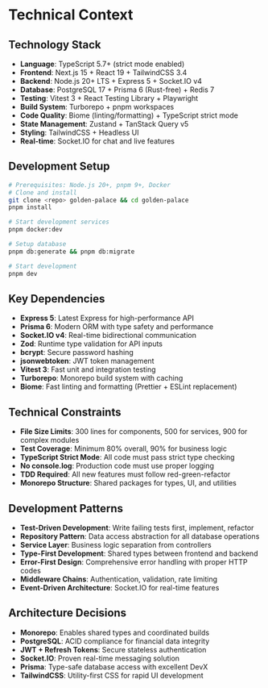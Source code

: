 # Technical Context

## Technology Stack
- **Language**: TypeScript 5.7+ (strict mode enabled)
- **Frontend**: Next.js 15 + React 19 + TailwindCSS 3.4
- **Backend**: Node.js 20+ LTS + Express 5 + Socket.IO v4
- **Database**: PostgreSQL 17 + Prisma 6 (Rust-free) + Redis 7
- **Testing**: Vitest 3 + React Testing Library + Playwright
- **Build System**: Turborepo + pnpm workspaces
- **Code Quality**: Biome (linting/formatting) + TypeScript strict mode
- **State Management**: Zustand + TanStack Query v5
- **Styling**: TailwindCSS + Headless UI
- **Real-time**: Socket.IO for chat and live features

## Development Setup
```bash
# Prerequisites: Node.js 20+, pnpm 9+, Docker
# Clone and install
git clone <repo> golden-palace && cd golden-palace
pnpm install

# Start development services
pnpm docker:dev

# Setup database
pnpm db:generate && pnpm db:migrate

# Start development
pnpm dev
```

## Key Dependencies
- **Express 5**: Latest Express for high-performance API
- **Prisma 6**: Modern ORM with type safety and performance
- **Socket.IO v4**: Real-time bidirectional communication
- **Zod**: Runtime type validation for API inputs
- **bcrypt**: Secure password hashing
- **jsonwebtoken**: JWT token management
- **Vitest 3**: Fast unit and integration testing
- **Turborepo**: Monorepo build system with caching
- **Biome**: Fast linting and formatting (Prettier + ESLint replacement)

## Technical Constraints
- **File Size Limits**: 300 lines for components, 500 for services, 900 for complex modules
- **Test Coverage**: Minimum 80% overall, 90% for business logic
- **TypeScript Strict Mode**: All code must pass strict type checking
- **No console.log**: Production code must use proper logging
- **TDD Required**: All new features must follow red-green-refactor
- **Monorepo Structure**: Shared packages for types, UI, and utilities

## Development Patterns
- **Test-Driven Development**: Write failing tests first, implement, refactor
- **Repository Pattern**: Data access abstraction for all database operations
- **Service Layer**: Business logic separation from controllers
- **Type-First Development**: Shared types between frontend and backend
- **Error-First Design**: Comprehensive error handling with proper HTTP codes
- **Middleware Chains**: Authentication, validation, rate limiting
- **Event-Driven Architecture**: Socket.IO for real-time features

## Architecture Decisions
- **Monorepo**: Enables shared types and coordinated builds
- **PostgreSQL**: ACID compliance for financial data integrity
- **JWT + Refresh Tokens**: Secure stateless authentication
- **Socket.IO**: Proven real-time messaging solution
- **Prisma**: Type-safe database access with excellent DevX
- **TailwindCSS**: Utility-first CSS for rapid UI development